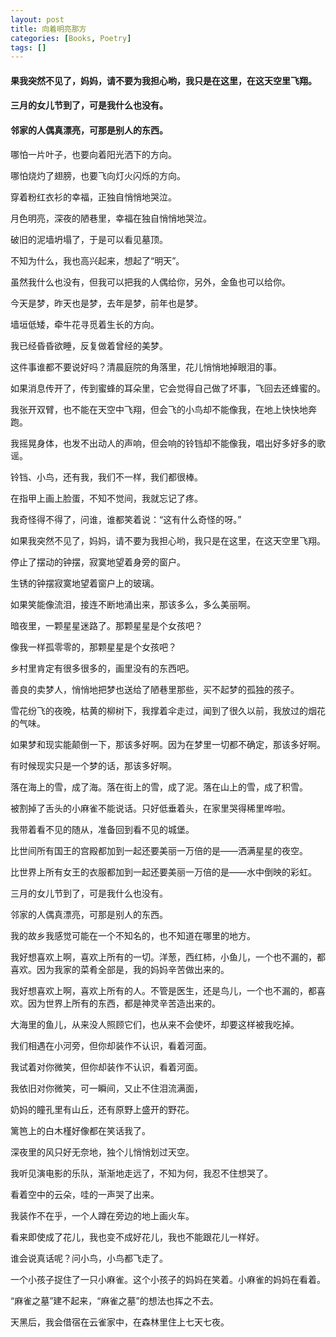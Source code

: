 ```yaml
---
layout: post
title: 向着明亮那方
categories: [Books, Poetry]
tags: []
---
```

#### 果我突然不见了，妈妈，请不要为我担心哟，我只是在这里，在这天空里飞翔。          
#### 三月的女儿节到了，可是我什么也没有。               
#### 邻家的人偶真漂亮，可那是别人的东西。
<!-- more -->
哪怕一片叶子，也要向着阳光洒下的方向。               

哪怕烧灼了翅膀，也要飞向灯火闪烁的方向。               

穿着粉红衣衫的幸福，正独自悄悄地哭泣。               

月色明亮，深夜的陋巷里，幸福在独自悄悄地哭泣。               

破旧的泥墙坍塌了，于是可以看见墓顶。               

不知为什么，我也高兴起来，想起了“明天”。               

虽然我什么也没有，但我可以把我的人偶给你，另外，金鱼也可以给你。               

今天是梦，昨天也是梦，去年是梦，前年也是梦。               

墙垣低矮，牵牛花寻觅着生长的方向。               

我已经昏昏欲睡，反复做着曾经的美梦。               

这件事谁都不要说好吗？清晨庭院的角落里，花儿悄悄地掉眼泪的事。               

如果消息传开了，传到蜜蜂的耳朵里，它会觉得自己做了坏事，飞回去还蜂蜜的。               

我张开双臂，也不能在天空中飞翔，但会飞的小鸟却不能像我，在地上快快地奔跑。               

我摇晃身体，也发不出动人的声响，但会响的铃铛却不能像我，唱出好多好多的歌谣。               

铃铛、小鸟，还有我，我们不一样，我们都很棒。               

在指甲上画上脸蛋，不知不觉间，我就忘记了疼。               

我奇怪得不得了，问谁，谁都笑着说：“这有什么奇怪的呀。”               

如果我突然不见了，妈妈，请不要为我担心哟，我只是在这里，在这天空里飞翔。               

停止了摆动的钟摆，寂寞地望着身旁的窗户。               

生锈的钟摆寂寞地望着窗户上的玻璃。               

如果笑能像流泪，接连不断地涌出来，那该多么，多么美丽啊。               

暗夜里，一颗星星迷路了。那颗星星是个女孩吧？               

像我一样孤零零的，那颗星星是个女孩吧？               

乡村里肯定有很多很多的，画里没有的东西吧。               

善良的卖梦人，悄悄地把梦也送给了陋巷里那些，买不起梦的孤独的孩子。               

雪花纷飞的夜晚，枯黄的柳树下，我撑着伞走过，闻到了很久以前，我放过的烟花的气味。               

如果梦和现实能颠倒一下，那该多好啊。因为在梦里一切都不确定，那该多好啊。               

有时候现实只是一个梦的话，那该多好啊。               

落在海上的雪，成了海。落在街上的雪，成了泥。落在山上的雪，成了积雪。               

被割掉了舌头的小麻雀不能说话。只好低垂着头，在家里哭得稀里哗啦。               

我带着看不见的随从，准备回到看不见的城堡。               

比世间所有国王的宫殿都加到一起还要美丽一万倍的是——洒满星星的夜空。               

比世界上所有女王的衣服都加到一起还要美丽一万倍的是——水中倒映的彩虹。               

三月的女儿节到了，可是我什么也没有。               

邻家的人偶真漂亮，可那是别人的东西。               

我的故乡我感觉可能在一个不知名的，也不知道在哪里的地方。               

我好想喜欢上啊，喜欢上所有的一切。洋葱，西红柿，小鱼儿，一个也不漏的，都喜欢。因为我家的菜肴全部是，我的妈妈辛苦做出来的。               

我好想喜欢上啊，喜欢上所有的人。不管是医生，还是鸟儿，一个也不漏的，都喜欢。因为世界上所有的东西，都是神灵辛苦造出来的。               

大海里的鱼儿，从来没人照顾它们，也从来不会使坏，却要这样被我吃掉。               

我们相遇在小河旁，但你却装作不认识，看着河面。               

我试着对你微笑，但你却装作不认识，看着河面。               

我依旧对你微笑，可一瞬间，又止不住泪流满面，               

奶妈的瞳孔里有山丘，还有原野上盛开的野花。               

篱笆上的白木槿好像都在笑话我了。               

深夜里的风只好无奈地，独个儿悄悄划过天空。               

我听见演电影的乐队，渐渐地走远了，不知为何，我忍不住想哭了。               

看着空中的云朵，哇的一声哭了出来。               

我装作不在乎，一个人蹲在旁边的地上画火车。               

看来即使成了花儿，我也变不成好花儿，我也不能跟花儿一样好。               

谁会说真话呢？问小鸟，小鸟都飞走了。               

一个小孩子捉住了一只小麻雀。这个小孩子的妈妈在笑着。小麻雀的妈妈在看着。               

“麻雀之墓”建不起来，“麻雀之墓”的想法也挥之不去。               

天黑后，我会借宿在云雀家中，在森林里住上七天七夜。
